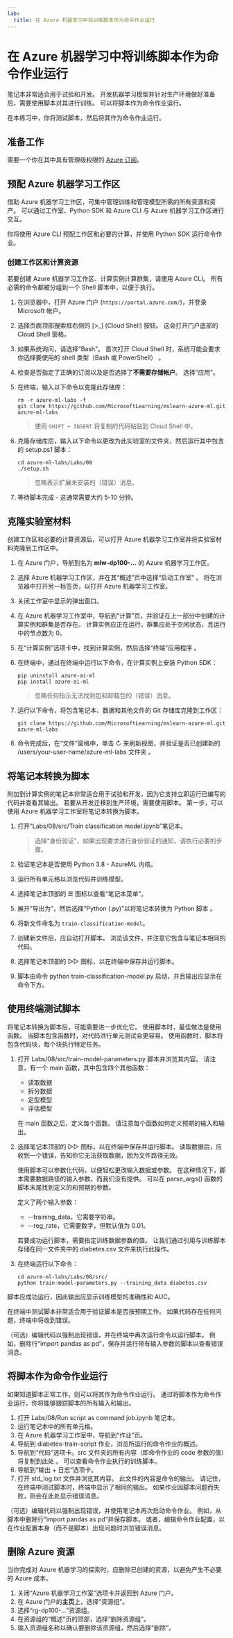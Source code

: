 ```yaml
---
lab:
  title: 在 Azure 机器学习中将训练脚本作为命令作业运行
---
```


# 在 Azure 机器学习中将训练脚本作为命令作业运行

笔记本非常适合用于试验和开发。 开发机器学习模型并针对生产环境做好准备后，需要使用脚本对其进行训练。 可以将脚本作为命令作业运行。

在本练习中，你将测试脚本，然后将其作为命令作业运行。

## 准备工作

需要一个你在其中具有管理级权限的 [Azure 订阅](https://azure.microsoft.com/free?azure-portal=true)。

## 预配 Azure 机器学习工作区

借助 Azure 机器学习工作区，可集中管理训练和管理模型所需的所有资源和资产。 可以通过工作室、Python SDK 和 Azure CLI 与 Azure 机器学习工作区进行交互。

你将使用 Azure CLI 预配工作区和必要的计算，并使用 Python SDK 运行命令作业。

### 创建工作区和计算资源

若要创建 Azure 机器学习工作区、计算实例计算群集，请使用 Azure CLI。 所有必需的命令都被分组到一个 Shell 脚本中，以便于执行。

1. 在浏览器中，打开 Azure 门户 (`https://portal.azure.com/`)，并登录 Microsoft 帐户。
1. 选择页面顶部搜索框右侧的 \[>_] (Cloud Shell) 按钮。 这会打开门户底部的 Cloud Shell 窗格。
1. 如果系统询问，请选择“Bash”。 首次打开 Cloud Shell 时，系统可能会要求你选择要使用的 shell 类型（Bash 或 PowerShell） 。
1. 检查是否指定了正确的订阅以及是否选择了**不需要存储帐户**。 选择“应用”。
1. 在终端，输入以下命令以克隆此存储库：

    ```azurecli
    rm -r azure-ml-labs -f
    git clone https://github.com/MicrosoftLearning/mslearn-azure-ml.git azure-ml-labs
    ```

    > 使用 `SHIFT + INSERT` 将复制的代码粘贴到 Cloud Shell 中。

1. 克隆存储库后，输入以下命令以更改为此实验室的文件夹，然后运行其中包含的 setup.ps1 脚本：
    
    ```azurecli
    cd azure-ml-labs/Labs/08
    ./setup.sh
    ```

    > 忽略表示扩展未安装的（错误）消息。

1. 等待脚本完成 - 这通常需要大约 5-10 分钟。

## 克隆实验室材料

创建工作区和必要的计算资源后，可以打开 Azure 机器学习工作室并将实验室材料克隆到工作区中。

1. 在 Azure 门户，导航到名为 **mlw-dp100-...** 的 Azure 机器学习工作区。
1. 选择 Azure 机器学习工作区，并在其“概述”页中选择“启动工作室” 。 将在浏览器中打开另一标签页，以打开 Azure 机器学习工作室。
1. 关闭工作室中显示的弹出窗口。
1. 在 Azure 机器学习工作室中，导航到“计算”页，并验证在上一部分中创建的计算实例和群集是否存在。 计算实例应正在运行，群集应处于空闲状态，且运行中的节点数为 0。
1. 在“计算实例”选项卡中，找到计算实例，然后选择“终端”应用程序 。
1. 在终端中，通过在终端中运行以下命令，在计算实例上安装 Python SDK：

    ```
    pip uninstall azure-ai-ml
    pip install azure-ai-ml
    ```

    > 忽略任何指示无法找到包和卸载包的（错误）消息。

1. 运行以下命令，将包含笔记本、数据和其他文件的 Git 存储库克隆到工作区：

    ```
    git clone https://github.com/MicrosoftLearning/mslearn-azure-ml.git azure-ml-labs
    ```

1. 命令完成后，在“文件”窗格中，单击 &#8635; 来刷新视图，并验证是否已创建新的 /users/your-user-name/azure-ml-labs 文件夹  。

## 将笔记本转换为脚本

附加到计算实例的笔记本非常适合用于试验和开发，因为它支持立即运行已编写的代码并查看其输出。 若要从开发迁移到生产环境，需要使用脚本。 第一步，可以使用 Azure 机器学习工作室将笔记本转换为脚本。

1. 打开“Labs/08/src/Train classification model.ipynb”笔记本。

    > 选择“身份验证”，如果出现要求进行身份验证的通知，请执行必要的步骤。

1. 验证笔记本是否使用 Python 3.8 - AzureML 内核。
1. 运行所有单元格以浏览代码并训练模型。
1. 选择笔记本顶部的 &#9776; 图标以查看“笔记本菜单”。
1. 展开“导出为”，然后选择“Python (.py)”以将笔记本转换为 Python 脚本 。
1. 将新文件命名为 `train-classification-model`。
1. 创建新文件后，应自动打开脚本。 浏览该文件，并注意它包含与笔记本相同的代码。
1. 选择笔记本顶部的 &#9655;&#9655; 图标，以在终端中保存并运行脚本。
1. 脚本由命令 python train-classification-model.py 启动，并且输出应显示在命令下方。

## 使用终端测试脚本

将笔记本转换为脚本后，可能需要进一步优化它。 使用脚本时，最佳做法是使用函数。 当脚本包含函数时，对代码进行单元测试会更容易。 使用函数时，脚本将包含代码块，每个块执行特定任务。

1. 打开 Labs/08/src/train-model-parameters.py 脚本并浏览其内容。
    请注意，有一个 main 函数，其中包含四个其他函数：

    - 读取数据
    - 拆分数据
    - 定型模型
    - 评估模型

    在 main 函数之后，定义每个函数。 请注意每个函数如何定义预期的输入和输出。

1. 选择笔记本顶部的 &#9655;&#9655; 图标，以在终端中保存并运行脚本。 读取数据后，应收到一个错误，告知你它无法获取数据，因为文件路径无效。

    使用脚本可以参数化代码，以便轻松更改输入数据或参数。 在这种情况下，脚本需要数据路径的输入参数，而我们没有提供。 可以在 parse_args() 函数的脚本末尾找到定义的和预期的参数。

    定义了两个输入参数：
    - --training_data，它需要字符串。
    - --reg_rate，它需要数字，但默认值为 0.01。

    若要成功运行脚本，需要指定训练数据参数的值。 让我们通过引用与训练脚本存储在同一文件夹中的 diabetes.csv 文件来执行此操作。

1. 在终端运行以下命令：

    ```
    cd azure-ml-labs/Labs/08/src/
    python train-model-parameters.py --training_data diabetes.csv
    ```

脚本应成功运行，因此输出应显示训练模型的准确性和 AUC。

在终端中测试脚本非常适合用于验证脚本是否按预期工作。 如果代码存在任何问题，终端中将收到错误。

（可选）编辑代码以强制出现错误，并在终端中再次运行命令以运行脚本。 例如，删除行“import pandas as pd”，保存并运行带有输入参数的脚本以查看错误消息。

## 将脚本作为命令作业运行

如果知道脚本正常工作，则可以将其作为命令作业运行。 通过将脚本作为命令作业运行，你将能够跟踪脚本的所有输入和输出。

1. 打开 Labs/08/Run script as command job.ipynb 笔记本。
1. 运行笔记本中的所有单元格。
1. 在 Azure 机器学习工作室中，导航到“作业”页。
1. 导航到 diabetes-train-script 作业，浏览所运行的命令作业的概述。
1. 导航到“代码”选项卡。src 文件夹的所有内容（即命令作业的 code 参数的值）将复制到此处  。 可以查看命令作业执行的训练脚本。
1. 导航到“输出 + 日志”选项卡。
1. 打开 std_log.txt 文件并浏览其内容。 此文件的内容是命令的输出。 请记住，在终端中测试脚本时，终端中显示了相同的输出。 如果作业因脚本问题而失败，则会在此处显示错误消息。

（可选）编辑代码以强制出现错误，并使用笔记本再次启动命令作业。 例如，从脚本中删除行“import pandas as pd”并保存脚本。 或者，编辑命令作业配置，以在作业配置本身（而不是脚本）出现问题时浏览错误消息。

## 删除 Azure 资源

当你完成对 Azure 机器学习的探索时，应删除已创建的资源，以避免产生不必要的 Azure 成本。

1. 关闭“Azure 机器学习工作室”选项卡并返回到 Azure 门户。
1. 在 Azure 门户的**主页**上，选择“资源组”。
1. 选择“rg-dp100-...”资源组。
1. 在资源组的“概述”页的顶部，选择“删除资源组”。
1. 输入资源组名称以确认要删除该资源组，然后选择“删除”。
